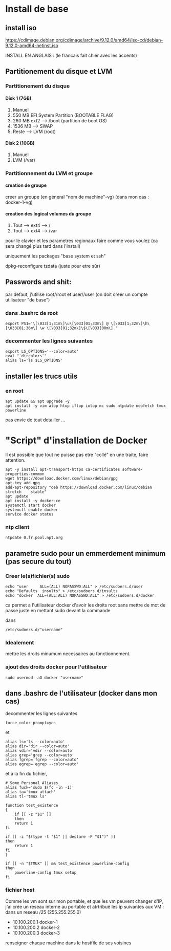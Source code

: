 # Install de base

## install iso

<https://cdimage.debian.org/cdimage/archive/9.12.0/amd64/iso-cd/debian-9.12.0-amd64-netinst.iso>

INSTALL EN ANGLAIS : (le francais fait chier avec les accents)

## Partitionement du disque et LVM

### Partitionement du disque

#### Disk 1 (7GB)

1) Manuel
2) 550 MB EFI System Partition (BOOTABLE FLAG)
3) 260 MB ext2 --> /boot (partition de boot OS)
4) 1536 MB --> SWAP
5) Reste --> LVM (root)

#### Disk 2 (10GB)

1. Manuel
1. LVM (/var)

### Partitionnement du LVM et groupe

#### creation de groupe

creer un groupe (en géneral "nom de machine"-vg) (dans mon cas : docker-1-vg)

#### creation des logical volumes du groupe

1. Tout --> ext4 --> /
1. Tout --> ext4 --> /var

pour le clavier et les parametres regionaux faire comme vous voulez (ca sera changé plus tard dans l'install)

uniquement les packages "base system et ssh"

dpkg-reconfigure tzdata (juste pour etre sûr)

## Passwords and shit:

par defaut, j'utilise root//root et user//user (on doit creer un compte utilisateur "de base")

### dans .bashrc de root

    export PS1='\[\033[1;31m\]\u\[\033[01;33m\] @ \[\033[1;32m\]\h\[\033[01;36m\] \w \[\033[01;32m\]\$\[\033[00m\] '

### decommenter les lignes suivantes

    export LS_OPTIONS='--color=auto'
    eval "`dircolors`"
    alias ls='ls $LS_OPTIONS'

## installer les trucs utils

### en root

    apt update && apt upgrade -y
    apt install -y vim atop htop iftop iotop mc sudo ntpdate neofetch tmux powerline

pas envie de tout detailler ...

# "Script" d'installation de Docker

Il est possible que tout ne puisse pas etre "collé" en une traite, faire attention.

    apt -y install apt-transport-https ca-certificates software-properties-common
    wget https://download.docker.com/linux/debian/gpg
    apt-key add gpg
    add-apt-repository "deb https://download.docker.com/linux/debian stretch    stable"
    apt update
    apt install -y docker-ce
    systemctl start docker
    systemctl enable docker
    service docker status

### ntp client

    ntpdate 0.fr.pool.npt.org

## parametre sudo pour un emmerdement minimum (pas secure du tout)

### Creer le(s)fichier(s) sudo

    echo "user     ALL=(ALL) NOPASSWD:ALL" > /etc/sudoers.d/user
    echo "Defaults 	insults" > /etc/sudoers.d/insults
    echo "docker  ALL=(ALL:ALL) NOPASSWD:ALL" > /etc/sudoers.d/docker

ca permet a l'utilisateur docker d'avoir les droits root sans mettre de mot de passe juste en mettant sudo devant la commande

dans

    /etc/sudoers.d/"username"

### Idealement

mettre les droits minumum necessaires au fonctionnement.

### ajout des droits docker pour l'utilisateur

    sudo usermod -aG docker "username"

## dans .bashrc de l'utilisateur (docker dans mon cas)

decommenter les lignes suivantes

    force_color_prompt=yes

et

    alias ls='ls --color=auto'
    alias dir='dir --color=auto'
    alias vdir='vdir --color=auto'
    alias grep='grep --color=auto'
    alias fgrep='fgrep --color=auto'
    alias egrep='egrep --color=auto'

et a la fin du fichier,

    # Some Personal Aliases
    alias fuck='sudo $(fc -ln -1)'
    alias ta='tmux attach'
    alias tl-'tmux ls'

    function test_existence
    {
        if [[ -z "$1" ]]
        then
        return 1
    fi

    if [[ -z "$(type -t "$1" || declare -F "$1")" ]]
    then
        return 1
    fi
    }

    if [[ -n "$TMUX" ]] && test_existence powerline-config
    then
        powerline-config tmux setup
    fi

### fichier host

Comme les vm sont sur mon portable, et que les vm peuvent changer d'IP, j'ai crée un reseau interne au portable et atrtribué les ip suivantes aux VM : dans un reseau /25 (255.255.255.0)

* 10.100.200.1  docker-1
* 10.100.200.2  docker-2
* 10.100.200.3  docker-3

renseigner chaque machine dans le hostfile de ses voisines
